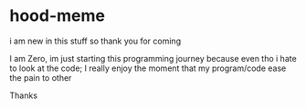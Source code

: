# hood-meme
i am new in this stuff so thank you for coming

I am Zero, im just starting this programming journey because even tho i hate to look at the code; 
I really enjoy the moment that my program/code ease the pain to other

Thanks 
